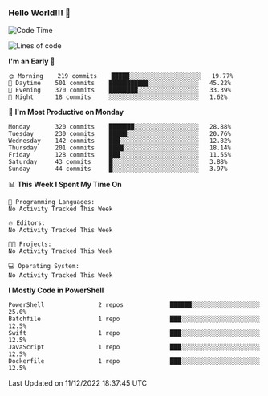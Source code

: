 ### Hello World!!! 👋

<!--
**kekotek/kekotek** is a ✨ _special_ ✨ repository because its `README.md` (this file) appears on your GitHub profile.

Here are some ideas to get you started:

- 🔭 I’m currently working on ...
- 🌱 I’m currently learning ...
- 👯 I’m looking to collaborate on ...
- 🤔 I’m looking for help with ...
- 💬 Ask me about ...
- 📫 How to reach me: ...
- 😄 Pronouns: ...
- ⚡ Fun fact: ...
-->

<!--START_SECTION:waka-->
![Code Time](http://img.shields.io/badge/Code%20Time-361%20hrs%2013%20mins-blue)

![Lines of code](https://img.shields.io/badge/From%20Hello%20World%20I%27ve%20Written-20%20Thousand%20lines%20of%20code-blue)

**I'm an Early 🐤** 

```text
🌞 Morning    219 commits    █████░░░░░░░░░░░░░░░░░░░░   19.77% 
🌆 Daytime    501 commits    ███████████░░░░░░░░░░░░░░   45.22% 
🌃 Evening    370 commits    ████████░░░░░░░░░░░░░░░░░   33.39% 
🌙 Night      18 commits     ░░░░░░░░░░░░░░░░░░░░░░░░░   1.62%

```
📅 **I'm Most Productive on Monday** 

```text
Monday       320 commits    ███████░░░░░░░░░░░░░░░░░░   28.88% 
Tuesday      230 commits    █████░░░░░░░░░░░░░░░░░░░░   20.76% 
Wednesday    142 commits    ███░░░░░░░░░░░░░░░░░░░░░░   12.82% 
Thursday     201 commits    ████░░░░░░░░░░░░░░░░░░░░░   18.14% 
Friday       128 commits    ███░░░░░░░░░░░░░░░░░░░░░░   11.55% 
Saturday     43 commits     █░░░░░░░░░░░░░░░░░░░░░░░░   3.88% 
Sunday       44 commits     █░░░░░░░░░░░░░░░░░░░░░░░░   3.97%

```


📊 **This Week I Spent My Time On** 

```text
💬 Programming Languages: 
No Activity Tracked This Week

🔥 Editors: 
No Activity Tracked This Week

🐱‍💻 Projects: 
No Activity Tracked This Week

💻 Operating System: 
No Activity Tracked This Week

```

**I Mostly Code in PowerShell** 

```text
PowerShell               2 repos             ██████░░░░░░░░░░░░░░░░░░░   25.0% 
Batchfile                1 repo              ███░░░░░░░░░░░░░░░░░░░░░░   12.5% 
Swift                    1 repo              ███░░░░░░░░░░░░░░░░░░░░░░   12.5% 
JavaScript               1 repo              ███░░░░░░░░░░░░░░░░░░░░░░   12.5% 
Dockerfile               1 repo              ███░░░░░░░░░░░░░░░░░░░░░░   12.5%

```



 Last Updated on 11/12/2022 18:37:45 UTC
<!--END_SECTION:waka-->

